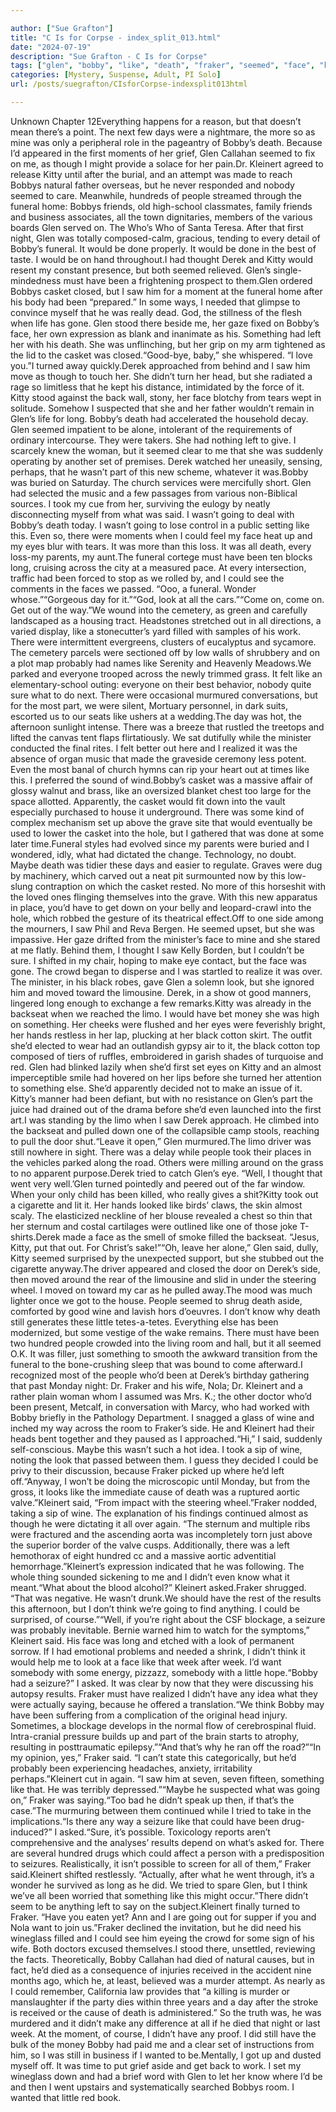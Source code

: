 ```yaml
---

author: ["Sue Grafton"]
title: "C Is for Corpse - index_split_013.html"
date: "2024-07-19"
description: "Sue Grafton - C Is for Corpse"
tags: ["glen", "bobby", "like", "death", "fraker", "seemed", "face", "kleinert", "kitty", "would", "could", "funeral", "derek", "casket", "saw", "something", "said", "look", "day", "people", "left", "long", "set", "going", "eye"]
categories: [Mystery, Suspense, Adult, PI Solo]
url: /posts/suegrafton/CIsforCorpse-indexsplit013html

---
```



Unknown
Chapter 12Everything happens for a reason, but that doesn’t mean there’s a point. The next few days were a nightmare, the more so as mine was only a peripheral role in the pageantry of Bobby’s death. Because I’d appeared in the first moments of her grief, Glen Callahan seemed to fix on me, as though I might provide a solace for her pain.Dr. Kleinert agreed to release Kitty until after the burial, and an attempt was made to reach Bobbys natural father overseas, but he never responded and nobody seemed to care. Meanwhile, hundreds of people streamed through the funeral home: Bobbys friends, old high-school classmates, family friends and business associates, all the town dignitaries, members of the various boards Glen served on. The Who’s Who of Santa Teresa. After that first night, Glen was totally composed-calm, gracious, tending to every detail of Bobby’s funeral. It would be done properly. It would be done in the best of taste. I would be on hand throughout.I had thought Derek and Kitty would resent my constant presence, but both seemed relieved. Glen’s single-mindedness must have been a frightening prospect to them.Glen ordered Bobbys casket closed, but I saw him for a moment at the funeral home after his body had been “prepared.” In some ways, I needed that glimpse to convince myself that he was really dead. God, the stillness of the flesh when life has gone. Glen stood there beside me, her gaze fixed on Bobby’s face, her own expression as blank and inanimate as his. Something had left her with his death. She was unflinching, but her grip on my arm tightened as the lid to the casket was closed.“Good-bye, baby,” she whispered. “I love you.”I turned away quickly.Derek approached from behind and I saw him move as though to touch her. She didn’t turn her head, but she radiated a rage so limitless that he kept his distance, intimidated by the force of it. Kitty stood against the back wall, stony, her face blotchy from tears wept in solitude. Somehow I suspected that she and her father wouldn’t remain in Glen’s life for long. Bobby’s death had accelerated the household decay. Glen seemed impatient to be alone, intolerant of the requirements of ordinary intercourse. They were takers. She had nothing left to give. I scarcely knew the woman, but it seemed clear to me that she was suddenly operating by another set of premises. Derek watched her uneasily, sensing, perhaps, that he wasn’t part of this new scheme, whatever it was.Bobby was buried on Saturday. The church services were mercifully short. Glen had selected the music and a few passages from various non-Biblical sources. I took my cue from her, surviving the eulogy by neatly disconnecting myself from what was said. I wasn’t going to deal with Bobby’s death today. I wasn’t going to lose control in a public setting like this. Even so, there were moments when I could feel my face heat up and my eyes blur with tears. It was more than this loss. It was all death, every loss-my parents, my aunt.The funeral cortege must have been ten blocks long, cruising across the city at a measured pace. At every intersection, traffic had been forced to stop as we rolled by, and I could see the comments in the faces we passed. “Ooo, a funeral. Wonder whose.”“Gorgeous day for it.”“God, look at all the cars.”“Come on, come on. Get out of the way.”We wound into the cemetery, as green and carefully landscaped as a housing tract. Headstones stretched out in all directions, a varied display, like a stonecutter’s yard filled with samples of his work. There were intermittent evergreens, clusters of eucalyptus and sycamore. The cemetery parcels were sectioned off by low walls of shrubbery and on a plot map probably had names like Serenity and Heavenly Meadows.We parked and everyone trooped across the newly trimmed grass. It felt like an elementary-school outing: everyone on their best behavior, nobody quite sure what to do next. There were occasional murmured conversations, but for the most part, we were silent, Mortuary personnel, in dark suits, escorted us to our seats like ushers at a wedding.The day was hot, the afternoon sunlight intense. There was a breeze that rustled the treetops and lifted the canvas tent flaps flirtatiously. We sat dutifully while the minister conducted the final rites. I felt better out here and I realized it was the absence of organ music that made the graveside ceremony less potent. Even the most banal of church hymns can rip your heart out at times like this. I preferred the sound of wind.Bobby’s casket was a massive affair of glossy walnut and brass, like an oversized blanket chest too large for the space allotted. Apparently, the casket would fit down into the vault especially purchased to house it underground. There was some kind of complex mechanism set up above the grave site that would eventually be used to lower the casket into the hole, but I gathered that was done at some later time.Funeral styles had evolved since my parents were buried and I wondered, idly, what had dictated the change. Technology, no doubt. Maybe death was tidier these days and easier to regulate. Graves were dug by machinery, which carved out a neat pit surmounted now by this low-slung contraption on which the casket rested. No more of this horseshit with the loved ones flinging themselves into the grave. With this new apparatus in place, you’d have to get down on your belly and leopard-crawl into the hole, which robbed the gesture of its theatrical effect.Off to one side among the mourners, I saw Phil and Reva Bergen. He seemed upset, but she was impassive. Her gaze drifted from the minister’s face to mine and she stared at me flatly. Behind them, I thought I saw Kelly Borden, but I couldn’t be sure. I shifted in my chair, hoping to make eye contact, but the face was gone. The crowd began to disperse and I was startled to realize it was over. The minister, in his black robes, gave Glen a solemn look, but she ignored him and moved toward the limousine. Derek, in a show ot good manners, lingered long enough to exchange a few remarks.Kitty was already in the backseat when we reached the limo. I would have bet money she was high on something. Her cheeks were flushed and her eyes were feverishly bright, her hands restless in her lap, plucking at her black cotton skirt. The outfit she’d elected to wear had an outlandish gypsy air to it, the black cotton top composed of tiers of ruffles, embroidered in garish shades of turquoise and red. Glen had blinked lazily when she’d first set eyes on Kitty and an almost imperceptible smile had hovered on her lips before she turned her attention to something else. She’d apparently decided not to make an issue of it. Kitty’s manner had been defiant, but with no resistance on Glen’s part the juice had drained out of the drama before she’d even launched into the first art.I was standing by the limo when I saw Derek approach. He climbed into the backseat and pulled down one of the collapsible camp stools, reaching to pull the door shut.“Leave it open,” Glen murmured.The limo driver was still nowhere in sight. There was a delay while people took their places in the vehicles parked along the road. Others were milling around on the grass to no apparent purpose.Derek tried to catch Glen’s eye. “Well, I thought that went very well.’Glen turned pointedly and peered out of the far window. When your only child has been killed, who really gives a shit?Kitty took out a cigarette and lit it. Her hands looked like birds’ claws, the skin almost scaly. The elasticized neckline of her blouse revealed a chest so thin that her sternum and costal cartilages were outlined like one of those joke T-shirts.Derek made a face as the smell of smoke filled the backseat. “Jesus, Kitty, put that out. For Christ’s sake!”“Oh, leave her alone,” Glen said, dully, Kitty seemed surprised by the unexpected support, but she stubbed out the cigarette anyway.The driver appeared and closed the door on Derek’s side, then moved around the rear of the limousine and slid in under the steering wheel. I moved on toward my car as he pulled away.The mood was much lighter once we got to the house. People seemed to shrug death aside, comforted by good wine and lavish hors d’oeuvres. I don’t know why death still generates these little tetes-a-tetes. Everything else has been modernized, but some vestige of the wake remains. There must have been two hundred people crowded into the living room and hall, but it all seemed O.K. It was filler, just something to smooth the awkward transition from the funeral to the bone-crushing sleep that was bound to come afterward.I recognized most of the people who’d been at Derek’s birthday gathering that past Monday night: Dr. Fraker and his wife, Nola; Dr. Kleinert and a rather plain woman whom I assumed was Mrs. K.; the other doctor who’d been present, Metcalf, in conversation with Marcy, who had worked with Bobby briefly in the Pathology Department. I snagged a glass of wine and inched my way across the room to Fraker’s side. He and Kleinert had their heads bent together and they paused as I approached.“Hi,” I said, suddenly self-conscious. Maybe this wasn’t such a hot idea. I took a sip of wine, noting the look that passed between them. I guess they decided I could be privy to their discussion, because Fraker picked up where he’d left off.“Anyway, I won’t be doing the microscopic until Monday, but from the gross, it looks like the immediate cause of death was a ruptured aortic valve.”Kleinert said, “From impact with the steering wheel.”Fraker nodded, taking a sip of wine. The explanation of his findings continued almost as though he were dictating it all over again. “The sternum and multiple ribs were fractured and the ascending aorta was incompletely torn just above the superior border of the valve cusps. Additionally, there was a left hemothorax of eight hundred cc and a massive aortic adventitial hemorrhage.”Kleinert’s expression indicated that he was following. The whole thing sounded sickening to me and I didn’t even know what it meant.“What about the blood alcohol?” Kleinert asked.Fraker shrugged. “That was negative. He wasn’t drunk.We should have the rest of the results this afternoon, but I don’t think we’re going to find anything. I could be surprised, of course.”“Well, if you’re right about the CSF blockage, a seizure was probably inevitable. Bernie warned him to watch for the symptoms,” Kleinert said. His face was long and etched with a look of permanent sorrow. If I had emotional problems and needed a shrink, I didn’t think it would help me to look at a face like that week after week. I’d want somebody with some energy, pizzazz, somebody with a little hope.“Bobby had a seizure?” I asked. It was clear by now that they were discussing his autopsy results. Fraker must have realized I didn’t have any idea what they were actually saying, because he offered a translation.“We think Bobby may have been suffering from a complication of the original head injury. Sometimes, a blockage develops in the normal flow of cerebrospinal fluid. Intra-cranial pressure builds up and part of the brain starts to atrophy, resulting in posttraumatic epilepsy.”“And that’s why he ran off the road?”“In my opinion, yes,” Fraker said. “I can’t state this categorically, but he’d probably been experiencing headaches, anxiety, irritability perhaps.”Kleinert cut in again. “I saw him at seven, seven fifteen, something like that. He was terribly depressed.”“Maybe he suspected what was going on,” Fraker was saying.“Too bad he didn’t speak up then, if that’s the case.”The murmuring between them continued while I tried to take in the implications.“Is there any way a seizure like that could have been drug-induced?” I asked.“Sure, it’s possible. Toxicology reports aren’t comprehensive and the analyses’ results depend on what’s asked for. There are several hundred drugs which could affect a person with a predisposition to seizures. Realistically, it isn’t possible to screen for all of them,” Fraker said.Kleinert shifted restlessly. “Actually, after what he went through, it’s a wonder he survived as long as he did. We tried to spare Glen, but I think we’ve all been worried that something like this might occur.”There didn’t seem to be anything left to say on the subject.Kleinert finally turned to Fraker. “Have you eaten yet? Ann and I are going out for supper if you and Nola want to join us.”Fraker declined the invitation, but he did need his wineglass filled and I could see him eyeing the crowd for some sign of his wife. Both doctors excused themselves.I stood there, unsettled, reviewing the facts. Theoretically, Bobby Callahan had died of natural causes, but in fact, he’d died as a consequence of injuries received in the accident nine months ago, which he, at least, believed was a murder attempt. As nearly as I could remember, California law provides that “a killing is murder or manslaughter if the party dies within three years and a day after the stroke is received or the cause of death is administered.” So the truth was, he was murdered and it didn’t make any difference at all if he died that night or last week. At the moment, of course, I didn’t have any proof. I did still have the bulk of the money Bobby had paid me and a clear set of instructions from him, so I was still in business if I wanted to be.Mentally, I got up and dusted myself off. It was time to put grief aside and get back to work. I set my wineglass down and had a brief word with Glen to let her know where I’d be and then I went upstairs and systematically searched Bobbys room. I wanted that little red book.
